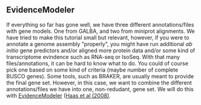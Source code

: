 ## EvidenceModeler

If everything so far has gone well, we have three different annotations/files with gene models. One from GALBA, and two from miniprot alignments. We have tried to make this tutorial small but relevant, however, if you were to annotate a genome assembly "properly", you might have run additional _ab initio_ gene predictors and/or aligned more protein data and/or some kind of transcriptome evindence such as RNA-seq or IsoSeq. With that many files/annotations, it can be hard to know what to do. You could of course pick one based on some kind of criteria (maybe number of complete BUSCO genes). Some tools, such as BRAKER, are usually meant to provide the final gene set. However, in this case, we want to combine the different annotations/files we have into one, non-redudant, gene set. We will do this with   [EvidenceModeler](https://github.com/EVidenceModeler/EVidenceModeler) ([Haas et al (2008)](https://pubmed.ncbi.nlm.nih.gov/18190707/).

